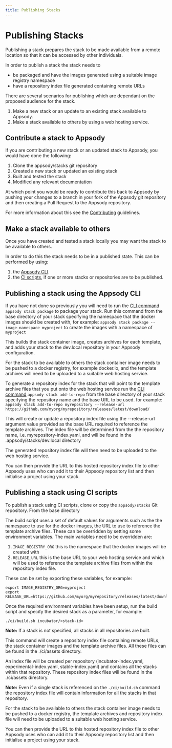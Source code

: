 ```yaml
---
title: Publishing Stacks
---
```


# Publishing Stacks

Publishing a stack prepares the stack to be made available from a remote location so that it can be accessed by other individuals.

In order to publish a stack the stack needs to 
 - be packaged and have the images generated using a suitable image registry namespace
 - have a repository index file generated containing remote URLs

There are several scenarios for publishing which are dependant on the proposed audience for the stack.

 1. Make a new stack or an update to an existing stack available to Appsody. 
 2. Make a stack available to others by using a web hosting service.
  
## Contribute a stack to Appsody
If you are contributing a new stack or an updated stack to Appsody, you would have done the following: 

 1. Clone the appsody/stacks git repository
 2. Created a new stack or updated an existing stack
 3. Built and tested the stack
 4. Modified any relevant documentation
 
At which point you would be ready to contribute this back to Appsody by pushing your changes to a branch in your fork of the Appsody git repository and then creating a Pull Request to the Appsody repository.

For more information about this see the [Contributing](https://github.com/appsody/website/blob/master/CONTRIBUTING.md) guidelines. 

## Make a stack available to others
Once you have created and tested a stack locally you may want the stack to be available to others.

In order to do this the stack needs to be in a published state. This can be performed by using:

 1. the [Appsody CLI](#publishing-a-stack-using-the-appsody-cli).
 2. the [CI scripts](#publishing-a-stack-using-ci-scripts), if one or more stacks or repositories are to be published.

## Publishing a stack using the Appsody CLI

If you have not done so previously you will need to run the [CLI command](/content/docs/using-appsody/cli-commands.md/#appsody-stack-package) `appsody stack package` to package your stack. Run this command from the base directory of your stack specifying the namespace that the docker images should be created with, for example: `appsody stack package --image-namespace myproject` to create the images with a namespace of `myproject`

This builds the stack container image, creates archives for each template, and adds your stack to the dev.local repository in your Appsody configuration. 

For the stack to be available to others the stack container image needs to be pushed to a docker registry, for example docker.io, and the template archives will need to be uploaded to a suitable web hosting service. 

To generate a repository index for the stack that will point to the template archive files that you put onto the web hosting service run the [CLI command](/content/docs/using-appsody/cli-commands.md/#appsody-stack-addtorepo) `appsody stack add-to-repo` from the base directory of your stack specifying the repository name and the base URL to be used. for example: `appsody stack add-to-repo myrepository --release-url https://github.com/myorg/myrepository/releases/latest/download/`

This will create or update a repository index file using the --release-url argument value provided as the base URL required to reference the template archives. The index file will be determined from the the repository name, i.e. myrepository-index.yaml, and will be found in the .appsody/stacks/dev.local directory

The generated repository index file will then need to be uploaded to the web hosting service.

You can then provide the URL to this hosted repository index file to other Appsody uses who can add it to their Appsody repository list and then initialise a project using your stack. 

## Publishing a stack using CI scripts

To publish a stack using CI scripts, clone or copy the `appsody/stacks` Git repository. From the base directory

The build script uses a set of default values for arguments such as the the namespace to use for the docker images, the URL to use to reference the template archive files. 
These can be overridden by setting some environment variables. The main variables need to be overridden are:

 1. `IMAGE_REGISTRY_ORG` this  is the namespace that the docker images will be created with
 2. `RELEASE_URL` this is the base URL to your web hosting service and which will be used to reference the template archive files from within the repository index file.
 
 These can be set by exporting these variables, for example:
```
export IMAGE_REGISTRY_ORG=myproject
export RELEASE_URL=https://github.com/myorg/myrepository/releases/latest/download
```
    
Once the required environment variables have been setup, run the build script and specify the desired stack as a parameter, for example:
```
./ci/build.sh incubator/<stack-id>
```
    
**Note:** If a stack is not specified, all stacks in all repositories are built.

This command will create a repository index file containing remote URLs, the stack container images and the template archive files. All these files can be found in the ./ci/assets directory. 

An index file will be created per repository (incubator-index.yaml, experimental-index.yaml, stable-index.yaml) and contains all the stacks within that repository. These repository index files will be found in the ./ci/assets directory.

**Note:** Even if a single stack is referenced on the `./ci/build.sh` command the repository index file will contain information for all the stacks in that repository.

For the stack to be available to others the stack container image needs to be pushed to a docker registry, the template archives and repository index file will need to be uploaded to a suitable web hosting service. 

You can then provide the URL to this hosted repository index file to other Appsody uses who can add it to their Appsody repository list and then initialise a project using your stack. 
